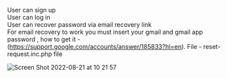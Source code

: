 User can sign up
<br>
User can log in
<br>
User can recover password via email recovery link
<br>
For email recovery to work you must insert your gmail and gmail app password , how to get it - (https://support.google.com/accounts/answer/185833?hl=en). File - reset-request.inc.php file
<br>

![Screen Shot 2022-08-21 at 10 21 57](https://user-images.githubusercontent.com/79999452/185780612-ab3b6888-751c-424d-84f6-526770ea8942.png)
